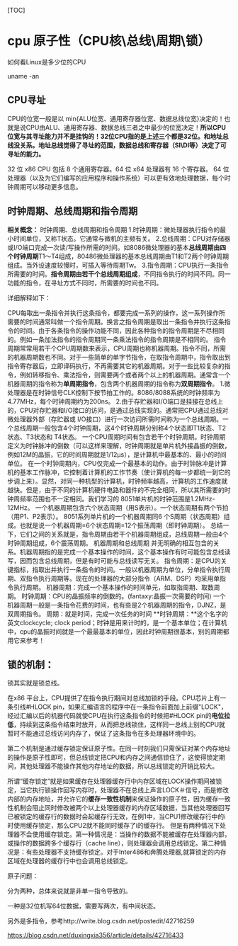 [TOC]



# cpu 原子性（CPU核\总线\周期\锁）



如何看Linux是多少位的CPU

uname -an

## **CPU寻址**

CPU的位宽一般是以 min{ALU位宽、通用寄存器位宽、数据总线位宽}决定的！也就是说CPU由ALU、通用寄存器、数据总线三者之中最少的位宽决定！**所以CPU位宽与其寻址能力并不是挂钩的！32位CPU指的是上述三个都是32位。和地址总线没关系。地址总线觉得了寻址的范围，数据总线和寄存器（SI\DI等）决定了可寻址的能力。**

32 位 x86 CPU 包括 8 个通用寄存器。64 位 x64 处理器有 16 个寄存器。 
64 位处理器（以及为它们编写的应用程序和操作系统）可以更有效地处理数据，每个时钟周期可以移动更多信息。

## **时钟周期、总线周期和指令周期**

**相关概念：**
时钟周期、总线周期和指令周期
1.时钟周期：微处理器执行指令的最小时间单位，又称T状态。它通常与微机的主频有关。
2.总线周期：CPU对存储器或I/O端口完成一次读/写操作所需的时间。如8086微处理器的基本**总线周期由四个时钟周期**T1～T4组成，80486微处理器的基本总线周期由T1和T2两个时钟周期组成。当外设速度较慢时，可插入等待周期Tw。
3.指令周期：CPU执行一条指令所需要的时间。**指令周期由若干个总线周期组成**，不同指令执行的时间不同。同一功能的指令，在寻址方式不同时，所需要的时间也不同。

 

详细解释如下：

CPU每取出一条指令并执行这条指令，都要完成一系列的操作，这一系列操作所需要的时间通常叫做一个指令周期。换言之指令周期是取出一条指令并执行这条指令的时间。由于各条指令的操作功能不同，因此各种指令的指令周期是不尽相同的。例如一条加法指令的指令周期同一条乘法指令的指令周期是不相同的。 指令周期常常用若干个CPU周期数来表示，CPU周期也称机器周期。指令不同，所需的机器周期数也不同。对于一些简单的单字节指令，在取指令周期中，指令取出到指令寄存器后，立即译码执行，不再需要其它的机器周期。对于一些比较复杂的指令，例如转移指令、乘法指令，则需要两个或者两个以上的机器周期。通常含一个机器周期的指令称为**单周期指令**，包含两个机器周期的指令称为**双周期指令**。
1.微处理器是在时钟信号CLK控制下按节拍工作的。8086/8088系统的时钟频率为4.77MHz，每个时钟周期约为200ns。
2.由于存贮器和I/O端口是挂接在总线上的，CPU对存贮器和I/O接口的访问，是通过总线实现的。通常把CPU通过总线对微处理器外部（存贮器或 I/O接口）进行一次访问所需时间称为一个总线周期。一个总线周期一般包含4个时钟周期，这4个时钟周期分别称4个状态即T1状态、T2状态、T3状态和 T4状态。
一个CPU周期时间有包含若干个时钟周期。时钟周期定义为时钟脉冲的倒数（可以这样来理解，时钟周期就是单片机外接晶振的倒数，例如12M的晶振，它的时间周期就是1/12μs），是计算机中最基本的、最小的时间单位。
在一个时钟周期内，CPU仅完成一个最基本的动作。由于时钟脉冲是计算机的基本工作脉冲，它控制着计算机的工作节奏（使计算机的每一步都统一到它的步调上来）。显然，对同一种机型的计算机，时钟频率越高，计算机的工作速度就越快。但是，由于不同的计算机硬件电路和器件的不完全相同，所以其所需要的时钟周频率范围也不一定相同。我们学习的 8051单片机的时钟范围是1.2MHz-12MHz。
一个机器周期包含六个状态周期（用S表示）。一个状态周期有两个节拍（用P1、P2表示）。
8051系列单片机的一个机器周期同6 个S周期（状态周期）组成。也就是说一个机器周期=6个状态周期=12个振荡周期（即时钟周期）。
总结一下，它们之间的关系就是，指令周期由若干个机器周期组成，总线周期一般由4个时钟周期组成，6个震荡周期。
机器周期和总线周期 并无明确的相互包含的关系。机器周期指的是完成一个基本操作的时间，这个基本操作有时可能包含总线读写，因而包含总线周期，但是有时可能与总线读写无关。
指令周期：是CPU的关键指标，指取出并执行一条指令的时间。一般以机器周期为单位，分单指令执行周期、双指令执行周期等。现在的处理器的大部分指令（ARM、DSP）均采用单指令执行周期。
机器周期：完成一个基本操作的时间单元，如取指周期、取数周期。
时钟周期：CPU的晶振频率的倒数的。(fantaxy:晶振一次需要的时间)
一个机器周期一般是一条指令花费的时间，也有些是2个机器周期的指令，DJNZ，是双周期指令。
周期：就是时间，完成一次任务的时间
**时钟周期：**这个名字的英文clockcycle; clock period；时钟是用来计时的，是一个基本单位；在计算机中，cpu的晶振时间就是一个最最基本的单位，因此时钟周期很基本，别的周期都用它来参考！

## **锁的机制：**

锁其实就是锁总线。

在x86 平台上，CPU提供了在指令执行期间对总线加锁的手段。CPU芯片上有一条引线#HLOCK pin，如果汇编语言的程序中在一条指令前面加上前缀"LOCK"，经过汇编以后的机器代码就使CPU在执行这条指令的时候把#HLOCK pin的**电位拉低**，持续到这条指令结束时放开，从而把总线锁住，这样同一总线上别的CPU就暂时不能通过总线访问内存了，保证了这条指令在多处理器环境中的。

第二个机制是通过缓存锁定保证原子性。在同一时刻我们只需保证对某个内存地址的操作是原子性即可，但总线锁定把CPU和内存之间通信锁住了，这使得锁定期间，其他处理器不能操作其他内存地址的数据，所以总线锁定的开销比较大。

所谓“缓存锁定”就是如果缓存在处理器缓存行中内存区域在LOCK操作期间被锁定，当它执行锁操作回写内存时，处理器不在总线上声言LOCK＃信号，而是修改内部的内存地址，并允许它的**缓存一致性机制**来保证操作的原子性，因为缓存一致性机制会阻止同时修改被两个以上处理器缓存的内存区域数据，当其他处理器回写已被锁定的缓存行的数据时会起缓存行无效，在例1中，当CPU1修改缓存行中的i时使用缓存锁定，那么CPU2就不能同时缓存了i的缓存行。
但是有两种情况下处理器不会使用缓存锁定。第一种情况是：当操作的数据不能被缓存在处理器内部，或操作的数据跨多个缓存行（cache line），则处理器会调用总线锁定。第二种情况是：有些处理器不支持缓存锁定。对于Inter486和奔腾处理器,就算锁定的内存区域在处理器的缓存行中也会调用总线锁定。

原子问题：

分为两种，总体来说就是非单一指令导致的。

一种是32位机写64位数据，需要写两次，有中间状态。

另外是多指令，参考http://write.blog.csdn.net/postedit/42716259



https://blog.csdn.net/duxingxia356/article/details/42716433